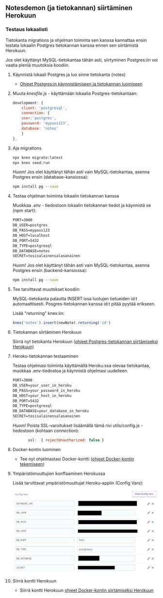 ## Notesdemon (ja tietokannan) siirtäminen Herokuun

### Testaus lokaalisti

Tietokanta migrations ja ohjelman toiminta sen kanssa kannattaa ensin testata lokaalin Postgres tietokannan kanssa ennen sen siirtämistä Herokuun.

Jos olet käyttänyt MySQL-tietokantaa tähän asti, siirtyminen Postgres:iin voi vaatia pieniä muutoksia koodiin.

1. Käynnistä lokaali Postgres ja luo sinne tietokanta (notes)

    - [Ohjeet Postgres:in käynnistämiseen ja tietokannan luomiseen](../../docker/postgres-pgadmin4.md)

2. Muuta *knexfile.js* - käyttämään lokaalia Postgres-tietokantaan:

    ```js
    development: {
        client: 'postgresql',
        connection: {
        user:'postgres',
        password: 'mypass123',
        database: 'notes'
        }
    },
    ```

3. Aja migrations

    ```cmd
    npx knex migrate:latest
    npx knex seed:run
    ```

    *Huom!* Jos olet käyttänyt tähän asti vain MySQL-tietokantaa, asenna Postgres ensin (database-kansiossa):

    ```cmd
    npm install pg --save
    ```

4. Testaa ohjelman toiminta lokaalin tietokannan kanssa

    Muokkaa *.env* - tiedostoon lokaalin tietokannan tiedot ja käynnistä se (npm start):

    ```cmd
    PORT=3000
    DB_USER=postgres
    DB_PASS=mypass123
    DB_HOST=localhost
    DB_PORT=5432
    DB_TYPE=postgresql
    DB_DATABASE=notes
    SECRET=tosisalainensalasanainen
    ```

    *Huom!* Jos olet käyttänyt tähän asti vain MySQL-tietokantaa, asenna Postgres ensin (backend-kansiossa):

    ```cmd
    npm install pg --save
    ``` 

5. Tee tarvittavat muutokset koodiin

    MySQL-tietokanta palautta INSERT:issa luotujen tietueiden id:t automaattisesti. Posgres-tietokannan kanssa id:t pitää pyytää erikseen.

    Lisää "returning" knex:iin:

    ```js
    knex('notes').insert(newNote).returning('id') 
    ```

6. Tietokannan siirtäminen Herokuun

    Siirrä nyt tietokanta Herokuun ([ohjeet Postgres-tietokannan siirtämiseksi Herokuun](knex-migrations.html))

7. Heroku-tietokannan testaaminen

    Testaa ohjelmasi toiminta käyttämällä Heroku:ssa olevaa tietokantaa, muokkaa .env-tiedostoa ja käynnistä ohjelmasi uudelleen.

    ```cmd
    PORT=3000
    DB_USER=your_user_in_heroku
    DB_PASS=your_password_in_heroku
    DB_HOST=your_host_in_heroku
    DB_PORT=5432
    DB_TYPE=postgresql
    DB_DATABASE=your_database_in_heroku
    SECRET=tosisalainensalasanainen
    ```

    *Huom!* Poista SSL-varoitukset lisäämällä tämä rivi utils/config.js -tiedostoon (kohtaan *connection*):

    ```js
           ssl:  { rejectUnauthorized: false }
    ```

8. Docker-kontin luominen

    - Tee nyt ohjelmastasi Docker-kontti ([ohjeet Docker-kontin tekemiseen](../../docker/notesdemofull.html))

9. Ympäristömuuttujien konffaaminen Herokussa

    Lisää tarvittavat ympäristömuuttujat Heroku-appiin (Config Vars):

    ![heroku env](../img/heroku_env.PNG)

10. Siirrä kontti Herokuun

    - Siirrä kontti Herokuun [ohjeet Docker-kontin siirtämiseksi Herokuun](container-deployment.html)